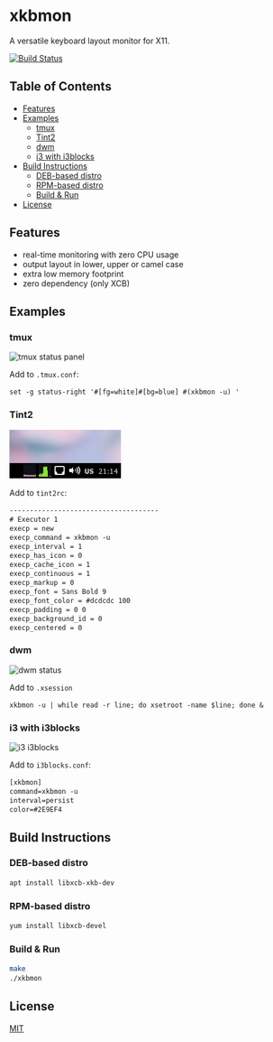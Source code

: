 # xkbmon

A versatile keyboard layout monitor for X11.

[![Build Status](https://travis-ci.com/xkbmon/xkbmon.svg)](https://travis-ci.com/xkbmon/xkbmon)

## Table of Contents

<!-- vim-markdown-toc GFM -->

* [Features](#features)
* [Examples](#examples)
  - [tmux](#tmux)
  - [Tint2](#tint2)
  - [dwm](#dwm)
  - [i3 with i3blocks](#i3-with-i3blocks)
* [Build Instructions](#build-instructions)
  - [DEB-based distro](#deb-based-distro)
  - [RPM-based distro](#rpm-based-distro)
  - [Build & Run](#build--run)
* [License](#license)

<!-- vim-markdown-toc -->

## Features

* real-time monitoring with zero CPU usage
* output layout in lower, upper or camel case
* extra low memory footprint
* zero dependency (only XCB)

## Examples

### tmux

![tmux status panel](/screenshots/tmux.png?raw=true)

Add to `.tmux.conf`:

```
set -g status-right '#[fg=white]#[bg=blue] #(xkbmon -u) '
```

### Tint2

![tint2 executor](/screenshots/tint2.png?raw=true)

Add to `tint2rc`:

```
-------------------------------------
# Executor 1
execp = new
execp_command = xkbmon -u
execp_interval = 1
execp_has_icon = 0
execp_cache_icon = 1
execp_continuous = 1
execp_markup = 0
execp_font = Sans Bold 9
execp_font_color = #dcdcdc 100
execp_padding = 0 0
execp_background_id = 0
execp_centered = 0
```

### dwm

![dwm status](/screenshots/dwm.png?raw=true)

Add to `.xsession`

```
xkbmon -u | while read -r line; do xsetroot -name $line; done &
```

### i3 with i3blocks

![i3 i3blocks](/screenshots/i3.png?raw=true)

Add to `i3blocks.conf`:

```
[xkbmon]
command=xkbmon -u
interval=persist
color=#2E9EF4
```

## Build Instructions

### DEB-based distro

```sh
apt install libxcb-xkb-dev
```

### RPM-based distro

```sh
yum install libxcb-devel
```

### Build & Run

```sh
make
./xkbmon
```

## License
[MIT](/LICENSE.MIT)
